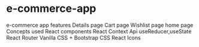 # e-commerce-app
 e-commerce app features Details page Cart page Wishlist page home page Concepts used React components React Context Api useReducer,useState React Router Vanilla CSS + Bootstrap CSS React Icons
